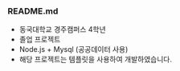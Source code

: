 ### README.md

- 동국대학교 경주캠퍼스 4학년
- 졸업 프로젝트
- Node.js + Mysql (공공데이터 사용)
- 해당 프로젝트는 템플릿을 사용하여 개발하였습니다.
